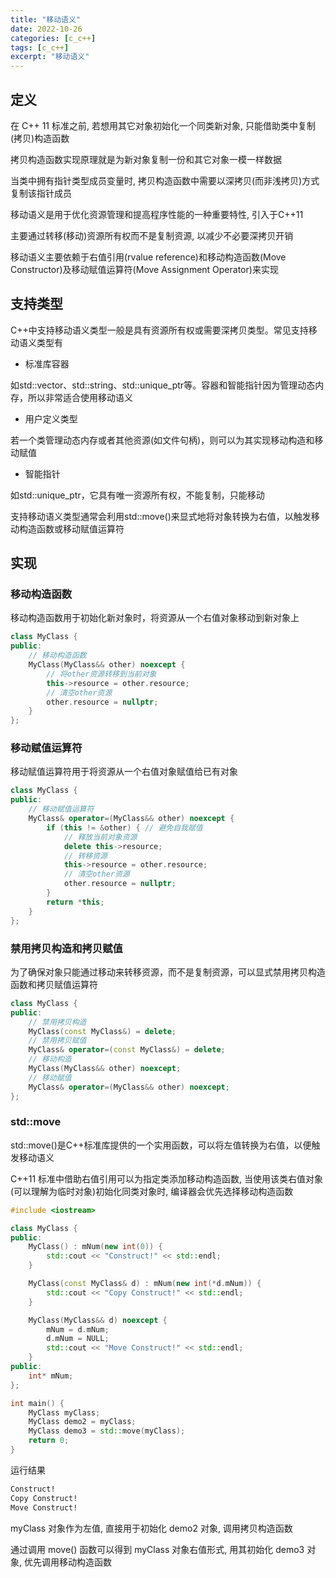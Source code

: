 ```yaml
---
title: "移动语义"
date: 2022-10-26
categories: [c_c++]
tags: [c_c++]
excerpt: "移动语义"
---
```


## 定义

在 C++ 11 标准之前, 若想用其它对象初始化一个同类新对象, 只能借助类中复制(拷贝)构造函数

拷贝构造函数实现原理就是为新对象复制一份和其它对象一模一样数据

当类中拥有指针类型成员变量时, 拷贝构造函数中需要以深拷贝(而非浅拷贝)方式复制该指针成员

移动语义是用于优化资源管理和提高程序性能的一种重要特性, 引入于C++11

主要通过转移(移动)资源所有权而不是复制资源, 以减少不必要深拷贝开销

移动语义主要依赖于右值引用(rvalue reference)和移动构造函数(Move Constructor)及移动赋值运算符(Move Assignment Operator)来实现

## 支持类型

C++中支持移动语义类型一般是具有资源所有权或需要深拷贝类型。常见支持移动语义类型有

- 标准库容器

如std::vector、std::string、std::unique_ptr等。容器和智能指针因为管理动态内存，所以非常适合使用移动语义

- 用户定义类型

若一个类管理动态内存或者其他资源(如文件句柄)，则可以为其实现移动构造和移动赋值

- 智能指针

如std::unique_ptr，它具有唯一资源所有权，不能复制，只能移动

支持移动语义类型通常会利用std::move()来显式地将对象转换为右值，以触发移动构造函数或移动赋值运算符

## 实现

### 移动构造函数

移动构造函数用于初始化新对象时，将资源从一个右值对象移动到新对象上

```c++
class MyClass {
public:
    // 移动构造函数
    MyClass(MyClass&& other) noexcept {
        // 将other资源转移到当前对象
        this->resource = other.resource;
        // 清空other资源
        other.resource = nullptr;
    }
};
```

### 移动赋值运算符

移动赋值运算符用于将资源从一个右值对象赋值给已有对象

```c++
class MyClass {
public:
    // 移动赋值运算符
    MyClass& operator=(MyClass&& other) noexcept {
        if (this != &other) { // 避免自我赋值
            // 释放当前对象资源
            delete this->resource;
            // 转移资源
            this->resource = other.resource;
            // 清空other资源
            other.resource = nullptr;
        }
        return *this;
    }
};
```

### 禁用拷贝构造和拷贝赋值

为了确保对象只能通过移动来转移资源，而不是复制资源，可以显式禁用拷贝构造函数和拷贝赋值运算符

```c++
class MyClass {
public:
    // 禁用拷贝构造
    MyClass(const MyClass&) = delete;
    // 禁用拷贝赋值
    MyClass& operator=(const MyClass&) = delete;
    // 移动构造
    MyClass(MyClass&& other) noexcept;
    // 移动赋值
    MyClass& operator=(MyClass&& other) noexcept; 
};
```

### std::move

std::move()是C++标准库提供的一个实用函数，可以将左值转换为右值，以便触发移动语义

C++11 标准中借助右值引用可以为指定类添加移动构造函数, 当使用该类右值对象(可以理解为临时对象)初始化同类对象时, 编译器会优先选择移动构造函数

```c++
#include <iostream>

class MyClass {
public:
    MyClass() : mNum(new int(0)) {
        std::cout << "Construct!" << std::endl;
    }

    MyClass(const MyClass& d) : mNum(new int(*d.mNum)) {
        std::cout << "Copy Construct!" << std::endl;
    }

    MyClass(MyClass&& d) noexcept {
        mNum = d.mNum;
        d.mNum = NULL;
        std::cout << "Move Construct!" << std::endl;
    }
public:
    int* mNum;
};

int main() {
    MyClass myClass;
    MyClass demo2 = myClass;
    MyClass demo3 = std::move(myClass);
    return 0;
}
```

运行结果

```sh
Construct!
Copy Construct!
Move Construct!
```

myClass 对象作为左值, 直接用于初始化 demo2 对象, 调用拷贝构造函数

通过调用 move() 函数可以得到 myClass 对象右值形式, 用其初始化 demo3 对象, 优先调用移动构造函数 